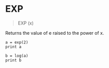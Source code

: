 # EXP

> EXP (x)

Returns the value of e raised to the power of x.

```
a = exp(2)
print a

b = log(a)
print b
```
